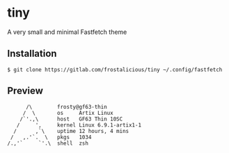 # tiny

A very small and minimal Fastfetch theme

## Installation

```
$ git clone https://gitlab.com/frostalicious/tiny ~/.config/fastfetch
```

## Preview

```
      /\        frosty@gf63-thin
     /  \       os     Artix Linux
    /`'.,\      host   GF63 Thin 10SC
   /     ',     kernel Linux 6.9.1-artix1-1
  /      ,`\    uptime 12 hours, 4 mins
 /   ,.'`.  \   pkgs   1034
/.,'`     `'.\  shell  zsh
```
